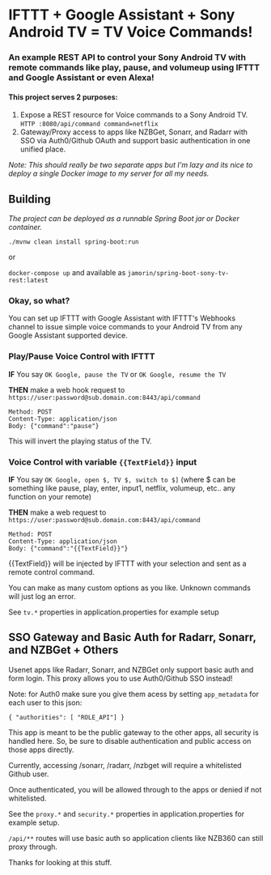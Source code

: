 # IFTTT + Google Assistant + Sony Android TV = TV Voice Commands!

### An example REST API to control your Sony Android TV with remote commands like play, pause, and volumeup using IFTTT and Google Assistant or even Alexa!

#### This project serves 2 purposes:

1. Expose a REST resource for Voice commands to a Sony Android TV. `HTTP :8080/api/command command=netflix`
2. Gateway/Proxy access to apps like NZBGet, Sonarr, and Radarr with SSO via Auth0/Github OAuth and support basic authentication in one unified place.

_Note: This should really be two separate apps but I'm lazy and its nice to deploy a single Docker image to my server for all my needs._


## Building

_The project can be deployed as a runnable Spring Boot jar or Docker container._

`./mvnw clean install spring-boot:run`

or

`docker-compose up` and available as `jamorin/spring-boot-sony-tv-rest:latest`

### Okay, so what?

You can set up IFTTT with Google Assistant with IFTTT's Webhooks channel to issue simple voice commands to your Android TV from any Google Assistant supported device.

### Play/Pause Voice Control with IFTTT

**IF** You say `OK Google, pause the TV` or `OK Google, resume the TV`
 
**THEN** make a web hook request to `https://user:password@sub.domain.com:8443/api/command`
```
Method: POST
Content-Type: application/json
Body: {"command":"pause"}
```

This will invert the playing status of the TV.

### Voice Control with variable `{{TextField}}` input

**IF** You say `OK Google, open $, TV $, switch to $]` (where $ can be something like pause, play, enter, input1, netflix, volumeup, etc.. any function on your remote)
 
**THEN** make a web request to `https://user:password@sub.domain.com:8443/api/command`
```
Method: POST
Content-Type: application/json
Body: {"command":"{{TextField}}"}
```

{{TextField}} will be injected by IFTTT with your selection and sent as a remote control command.

You can make as many custom options as you like. Unknown commands will just log an error.

See `tv.*` properties in application.properties for example setup

## SSO Gateway and Basic Auth for Radarr, Sonarr, and NZBGet + Others

Usenet apps like Radarr, Sonarr, and NZBGet only support basic auth and form login. This proxy allows you to use Auth0/Github SSO instead!

Note: for Auth0 make sure you give them acess by setting `app_metadata` for each user to this json:

`{
   "authorities": [ "ROLE_API"]
 }
 `

This app is meant to be the public gateway to the other apps, all security is handled here. So, be sure to disable authentication and public access on those apps directly.

Currently, accessing /sonarr, /radarr, /nzbget will require a whitelisted Github user.

Once authenticated, you will be allowed through to the apps or denied if not whitelisted.

See the `proxy.*` and `security.*` properties in application.properties for example setup.

`/api/**` routes will use basic auth so application clients like NZB360 can still proxy through.

Thanks for looking at this stuff.